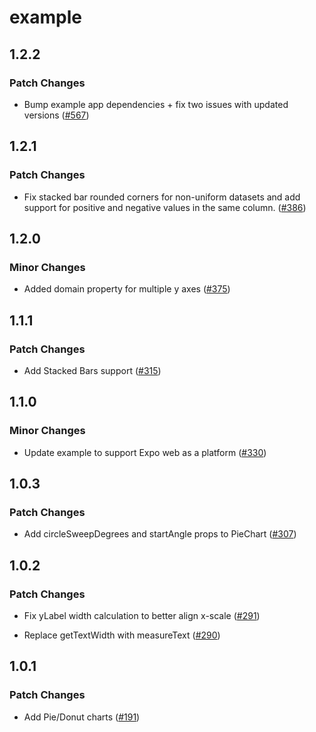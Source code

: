 # example

## 1.2.2

### Patch Changes

- Bump example app dependencies + fix two issues with updated versions ([#567](https://github.com/FormidableLabs/victory-native-xl/pull/567))

## 1.2.1

### Patch Changes

- Fix stacked bar rounded corners for non-uniform datasets and add support for positive and negative values in the same column. ([#386](https://github.com/FormidableLabs/victory-native-xl/pull/386))

## 1.2.0

### Minor Changes

- Added domain property for multiple y axes ([#375](https://github.com/FormidableLabs/victory-native-xl/pull/375))

## 1.1.1

### Patch Changes

- Add Stacked Bars support ([#315](https://github.com/FormidableLabs/victory-native-xl/pull/315))

## 1.1.0

### Minor Changes

- Update example to support Expo web as a platform ([#330](https://github.com/FormidableLabs/victory-native-xl/pull/330))

## 1.0.3

### Patch Changes

- Add circleSweepDegrees and startAngle props to PieChart ([#307](https://github.com/FormidableLabs/victory-native-xl/pull/307))

## 1.0.2

### Patch Changes

- Fix yLabel width calculation to better align x-scale ([#291](https://github.com/FormidableLabs/victory-native-xl/pull/291))

- Replace getTextWidth with measureText ([#290](https://github.com/FormidableLabs/victory-native-xl/pull/290))

## 1.0.1

### Patch Changes

- Add Pie/Donut charts ([#191](https://github.com/FormidableLabs/victory-native-xl/pull/191))
